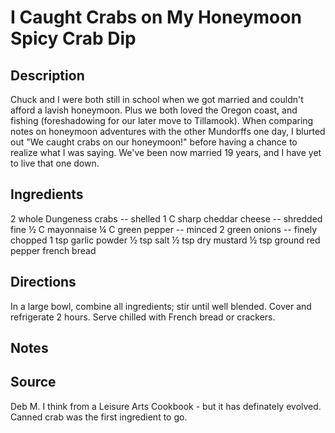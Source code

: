 # I Caught Crabs on My Honeymoon Spicy Crab Dip

## Description

Chuck and I were both still in school when we got married and couldn't afford a lavish honeymoon. Plus we both loved the Oregon coast, and fishing (foreshadowing for our later move to Tillamook). When comparing notes on honeymoon adventures with the other Mundorffs one day, I blurted out "We caught crabs on our honeymoon!" before having a chance to realize what I was saying. We've been now married 19 years, and I have yet to live that one down.

## Ingredients

2 whole Dungeness crabs -- shelled
1 C sharp cheddar cheese -- shredded fine
½ C mayonnaise
¼ C green pepper -- minced
2 green onions -- finely chopped
1 tsp garlic powder
½ tsp salt
½ tsp dry mustard
½ tsp ground red pepper
french bread

## Directions

In a large bowl, combine all ingredients; stir until well blended. Cover and refrigerate 2 hours. Serve chilled with French bread or crackers.

## Notes

## Source

Deb M. I think from a Leisure Arts Cookbook - but it has definately evolved. Canned crab was the first ingredient to go.
